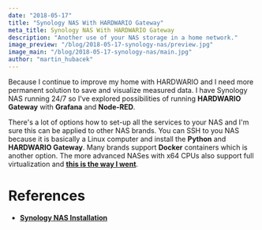 ```yaml
---
date: "2018-05-17"
title: "Synology NAS With HARDWARIO Gateway"
meta_title: Synology NAS With HARDWARIO Gateway
description: "Another use of your NAS storage in a home network."
image_preview: "/blog/2018-05-17-synology-nas/preview.jpg"
image_main: "/blog/2018-05-17-synology-nas/main.jpg"
author: "martin_hubacek"
---
```


Because I continue to improve my home with HARDWARIO and I need more permanent solution to save and visualize measured data. I have Synology NAS running 24/7 so I've explored possibilities of running **HARDWARIO Gateway** with **Grafana** and **Node-RED**.

There's a lot of options how to set-up all the services to your NAS and I'm sure this can be applied to other NAS brands. You can SSH to you NAS because it is basically a Linux computer and install the **Python** and **HARDWARIO Gateway**. Many brands support **Docker** containers which is another option. The more advanced NASes with x64 CPUs also support full virtualization and [**this is the way I went**](https://developers.hardwario.com/tutorials/custom-setup-on-synology).

# References

  * [**Synology NAS Installation**](https://developers.hardwario.com/tutorials/custom-setup-on-synology)
